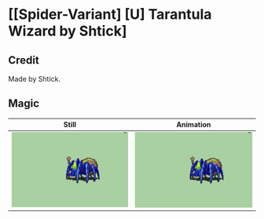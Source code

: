 # [\[Spider-Variant\] \[U\] Tarantula Wizard by Shtick]

## Credit

Made by Shtick.

## Magic

| Still | Animation |
| :---: | :-------: |
| ![Magic still](./Magic_000.png) | ![Magic animation](./Magic.gif) |
